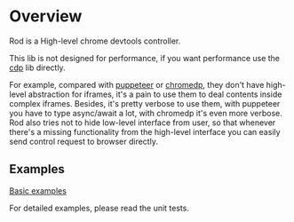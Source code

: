 # Overview

Rod is a High-level chrome devtools controller.

This lib is not designed for performance, if you want performance use the [cdp](lib/cdp) lib directly.

For example, compared with [puppeteer](https://github.com/puppeteer/puppeteer) or [chromedp](https://github.com/chromedp/chromedp),
they don't have high-level abstraction for iframes, it's a pain to use them to deal contents inside complex iframes.
Besides, it's pretty verbose to use them, with puppeteer you have to type async/await a lot, with chromedp it's even more verbose.
Rod also tries not to hide low-level interface from user, so that whenever there's a missing functionality from the high-level interface
you can easily send control request to browser directly.

## Examples

[Basic examples](./examples_test.go)

For detailed examples, please read the unit tests.
